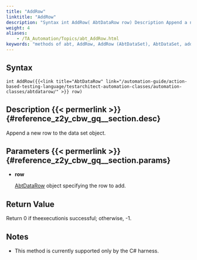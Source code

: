 ```yaml
--- 
title: "AddRow"
linktitle: "AddRow"
description: "Syntax int AddRow( AbtDataRow row) Description Append a new row to the data set object. Parameters row AbtDataRow object specifying the row to add. Return Value Return 0 if the execution is ..."
weight: 4
aliases: 
    - /TA_Automation/Topics/abt_AddRow.html
keywords: "methods of abt, AddRow, AddRow (AbtDataSet), AbtDataSet, addrow, abtdataset addrow, add row to data set, append row to data set, new row"
---
```


## Syntax

`int AddRow({{<link title="AbtDataRow" link="/automation-guide/action-based-testing-language/testarchitect-automation-classes/automation-classes/abtdatarow/" >}} row)`

## Description {{< permerlink >}} {#reference_z2y_cbw_gq__section.desc} 

Append a new row to the data set object.

## Parameters {{< permerlink >}} {#reference_z2y_cbw_gq__section.params} 

-   **row**

    [AbtDataRow](/automation-guide/action-based-testing-language/testarchitect-automation-classes/automation-classes/abtdatarow/) object specifying the row to add.


## Return Value

Return 0 if theexecutionis successful; otherwise, -1.

## Notes

-   This method is currently supported only by the C\# harness.




